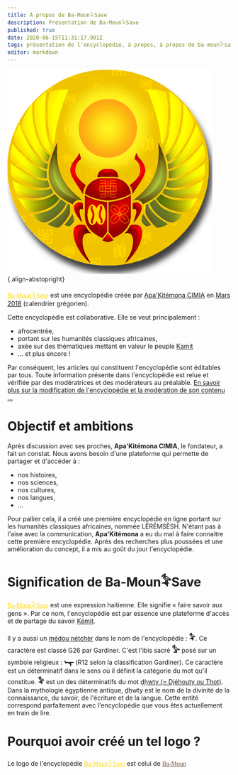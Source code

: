 ```yaml
---
title: À propos de Ba-Moun𓅝Save
description: Présentation de Ba-Moun𓅝Save
published: true
date: 2020-06-15T11:31:17.901Z
tags: présentation de l'encyclopédie, à propos, à propos de ba-moun𓅝save, ba-moun𓅝save, prés
editor: markdown
---
```


![ba-moun-logo.png](/images/ba-moun-save/ba-moun-logo.png){.align-abstopright}

<a href="https://save.ba-moun.com" style="font-family:'Yatra One', PT-Serif, serif;color: gold" >Ba-Moun𓅝Save</a> est une encyclopédie créée par [Apa'Kitémona CIMIA](https://milan.ba-moun.com/sesh/#cimia) en [Mars](/fr/encyclopédie/histoire/date/calendrier-gregorien/par-mois/mars) [2018](/fr/encyclopédie/histoire/date/calendrier-gregorien/par-annee/2018) (calendrier grégorien).

Cette encyclopédie est collaborative. Elle se veut principalement :

* afrocentrée,
* portant sur les humanités classiques africaines,
* axée sur des thématiques mettant en valeur le peuple [Kamit](/fr/encyclopédie/peuple/monde/kamit)
* … et plus encore !

Par conséquent, les articles qui constituent l'encyclopédie sont éditables par tous. Toute information présente dans l'encyclopédie est relue et vérifiée par des modératrices et des modérateurs au préalable.
[En savoir plus sur la modification de l'encyclopédie et la modération de son contenu …](/fr/faq)

# Objectif et ambitions

Après discussion avec ses proches, **Apa'Kitémona CIMIA**, le fondateur, a fait un constat. Nous avons besoin d'une plateforme qui permette de partager et d'accéder à :

* nos histoires,
* nos sciences,
* nos cultures,
* nos langues,
* …

Pour pallier cela, il a créé une première encyclopédie en ligne portant sur les humanités classiques africaines, nommée LÉRÉMSÈSH. N'étant pas à l'aise avec la communication, **Apa'Kitémona** a eu du mal à faire connaitre cette première encyclopédie. Après des recherches plus poussées et une amélioration du concept, il a mis au goût du jour l'encyclopédie.

# Signification de Ba-Moun𓅝Save
<a href="https://save.ba-moun.com" style="font-family:'Yatra One', PT-Serif, serif;color: gold" >Ba-Moun𓅝Save</a> est une expression haitienne. Elle signifie « faire savoir aux gens ». Par ce nom, l'encyclopédie est par essence une plateforme d'accès et de partage du savoir [Kémit](/fr/encyclopédie/peuple/monde/kamit).

Il y a aussi un [médou nétchèr](/fr/encyclopédie/ecriture/hieroglyphe/mdw-ntr) dans le nom de l'encyclopédie : <big>**𓅝**</big>. Ce caractère est classé G26 par Gardiner. C'est l'ibis sacré <big>**𓅞**</big> posé sur un symbole religieux : <big>**𓊾**</big> (R12 selon la classification Gardiner). Ce caractère est un déterminatif dans le sens où il définit la catégorie du mot qu'il constitue.
<big>**𓅝**</big> est un des déterminatifs du mot [ḏḥwty (= Djéhouty ou Thot)](/fr/encyclopédie/spiritualite/divinite/projection/afrique/nord-est/kmt/djehuty). Dans la mythologie égyptienne antique, ḏḥwty est le nom de la divinité de la connaissance, du savoir, de l'écriture et de la langue. Cette entité correspond parfaitement avec l'encyclopédie que vous êtes actuellement en train de lire.

# Pourquoi avoir créé un tel logo ?
Le logo de l'encyclopédie <a href="https://save.ba-moun.com" style="font-family:'Yatra One', PT-Serif, serif;color: gold" >Ba-Moun𓅝Save</a> est celui de <a href="https://save.ba-moun.com" style="font-family:'Yatra One', PT-Serif, serif;color: #724e3f" >Ba-Moun</a>

